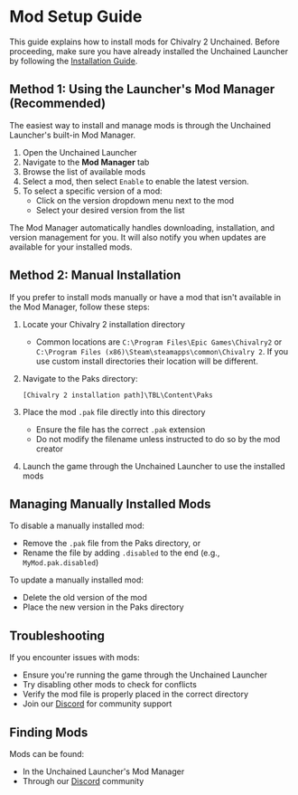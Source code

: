 # Mod Setup Guide

This guide explains how to install mods for Chivalry 2 Unchained. Before proceeding, make sure you have already installed the Unchained Launcher by following the [Installation Guide](installation.md).

## Method 1: Using the Launcher's Mod Manager (Recommended)

The easiest way to install and manage mods is through the Unchained Launcher's built-in Mod Manager.

1. Open the Unchained Launcher
2. Navigate to the **Mod Manager** tab
3. Browse the list of available mods
4. Select a mod, then select `Enable` to enable the latest version.
5. To select a specific version of a mod:
    - Click on the version dropdown menu next to the mod
    - Select your desired version from the list

The Mod Manager automatically handles downloading, installation, and version management for you. It will also notify you when updates are available for your installed mods.

## Method 2: Manual Installation

If you prefer to install mods manually or have a mod that isn't available in the Mod Manager, follow these steps:

1. Locate your Chivalry 2 installation directory
    - Common locations are `C:\Program Files\Epic Games\Chivalry2` or `C:\Program Files (x86)\Steam\steamapps\common\Chivalry 2`. If you use custom install directories their location 
      will be different.
   
2. Navigate to the Paks directory:
   ```
   [Chivalry 2 installation path]\TBL\Content\Paks
   ```

3. Place the mod `.pak` file directly into this directory
    - Ensure the file has the correct `.pak` extension
    - Do not modify the filename unless instructed to do so by the mod creator

4. Launch the game through the Unchained Launcher to use the installed mods

## Managing Manually Installed Mods

To disable a manually installed mod:
- Remove the `.pak` file from the Paks directory, or
- Rename the file by adding `.disabled` to the end (e.g., `MyMod.pak.disabled`)

To update a manually installed mod:
- Delete the old version of the mod
- Place the new version in the Paks directory

## Troubleshooting

If you encounter issues with mods:

- Ensure you're running the game through the Unchained Launcher
- Try disabling other mods to check for conflicts
- Verify the mod file is properly placed in the correct directory
- Join our [Discord](https://discord.gg/chiv2unchained) for community support

## Finding Mods

Mods can be found:
- In the Unchained Launcher's Mod Manager
- Through our [Discord](https://discord.gg/chiv2unchained) community
